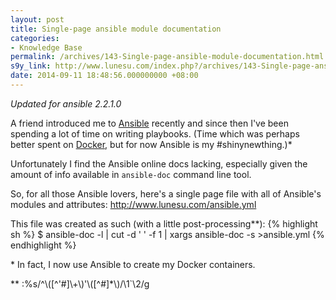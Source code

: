 ```yaml
---
layout: post
title: Single-page ansible module documentation
categories:
- Knowledge Base
permalink: /archives/143-Single-page-ansible-module-documentation.html
s9y_link: http://www.lunesu.com/index.php?/archives/143-Single-page-ansible-module-documentation.html
date: 2014-09-11 18:48:56.000000000 +08:00
---
```

*Updated for ansible 2.2.1.0*

A friend introduced me to <a href="http://www.ansible.com/home" title="Ansible">Ansible</a> recently and since then I've been spending a lot of time on writing playbooks. (Time which was perhaps better spent on <a href="http://docker.com" title="Docker">Docker</a>, but for now Ansible is my #shinynewthing.)\*

Unfortunately I find the Ansible online docs lacking, especially given the amount of info available in `ansible-doc` command line tool.

So, for all those Ansible lovers, here's a single page file with all of Ansible's modules and attributes:
<a href="http://www.lunesu.com/ansible.yml" title="Ansible">http://www.lunesu.com/ansible.yml</a>

This file was created as such (with a little post-processing\*\*):
{% highlight sh %}
$ ansible-doc -l | cut -d ' ' -f 1 | xargs ansible-doc -s >ansible.yml
{% endhighlight %}

\* In fact, I now use Ansible to create my Docker containers.

\*\* :%s/^\\([^'#]\\+\\)'\\([^#]\*\\)/\1`\2/g

